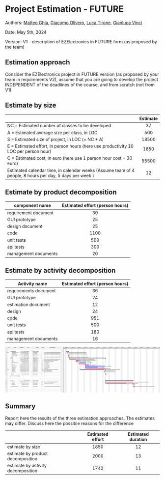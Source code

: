 # Project Estimation - FUTURE

Authors:
[Matteo Ghia](mailto:s331347@studenti.polito.it),
[Giacomo Olivero](mailto:s323349@studenti.polito.it),
[Luca Tirone](mailto:s292901@studenti.polito.it),
[Gianluca Vinci](mailto:s331364@studenti.polito.it)

Date: May 5th, 2024

<!-- Here is V1 since it's V1 in RequirementsDocumentV2 -->
Version: V1 - description of EZElectronics in FUTURE form (as proposed by the team)

## Estimation approach

Consider the EZElectronics  project in FUTURE version (as proposed by your team in requirements V2), assume that you are going to develop the project INDEPENDENT of the deadlines of the course, and from scratch (not from V1)

## Estimate by size

|                                                                                                         | Estimate |
| ------------------------------------------------------------------------------------------------------- | :------: |
| NC =  Estimated number of classes to be developed                                                       |    37    |
| A = Estimated average size per class, in LOC                                                            |   500    |
| S = Estimated size of project, in LOC (= NC * A)                                                        |  18500   |
| E = Estimated effort, in person hours (here use productivity 10 LOC per person hour)                    |   1850   |
| C = Estimated cost, in euro (here use 1 person hour cost = 30 euro)                                     |  55500   |
| Estimated calendar time, in calendar weeks (Assume team of 4 people, 8 hours per day, 5 days per week ) |    12    |

## Estimate by product decomposition

| component name       | Estimated effort (person hours) |
| -------------------- | :-----------------------------: |
| requirement document |               30                |
| GUI prototype        |               25                |
| design document      |               25                |
| code                 |              1100               |
| unit tests           |               500               |
| api tests            |               300               |
| management documents |               20                |

## Estimate by activity decomposition

| Activity name         | Estimated effort (person hours) |
| --------------------- | :-----------------------------: |
| requirements document |               36                |
| GUI prototype         |               24                |
| estimation document   |               12                |
| design                |               24                |
| code                  |               951               |
| unit tests            |               500               |
| api tests             |               180               |
| management documents  |               16                |

![Gantt Chart](./assets/estimation_v2/estimation_v2.png)

## Summary

Report here the results of the three estimation approaches. The  estimates may differ. Discuss here the possible reasons for the difference

|                                    | Estimated effort | Estimated duration |
| ---------------------------------- | :--------------: | :----------------: |
| estimate by size                   |       1850       |         12         |
| estimate by product decomposition  |       2000       |         13         |
| estimate by activity decomposition |       1743       |         11         |
